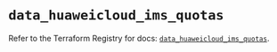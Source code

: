 # `data_huaweicloud_ims_quotas`

Refer to the Terraform Registry for docs: [`data_huaweicloud_ims_quotas`](https://registry.terraform.io/providers/huaweicloud/huaweicloud/1.71.1/docs/data-sources/ims_quotas).
